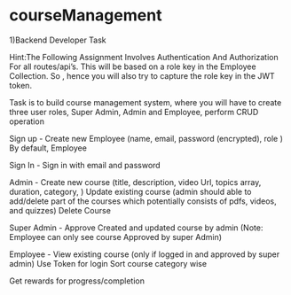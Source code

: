 # courseManagement

1)Backend Developer Task

Hint:The Following Assignment Involves Authentication And Authorization For all routes/api’s. This will be based on a role key in the Employee Collection. So , hence you will also try to capture the role key in the JWT token.

Task is to build course management system, where you will have to create three user roles, Super Admin, Admin and Employee, perform CRUD operation

Sign up -
Create new Employee (name, email, password (encrypted), role )
By default, Employee

Sign In -
Sign in with email and password

Admin -
Create new course (title, description, video Url, topics array, duration, category, )
Update existing course (admin should able to add/delete part of the courses which potentially consists of pdfs, videos, and quizzes)
Delete Course

Super Admin -
Approve Created and updated course by admin (Note: Employee can only see course Approved by super Admin)

Employee -
View existing course (only if logged in and approved by super admin)
Use Token for login
Sort course category wise

Get rewards for progress/completion

